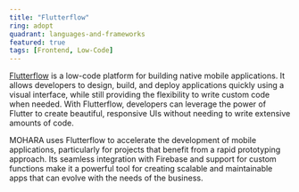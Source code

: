 ```yaml
---
title: "Flutterflow"
ring: adopt
quadrant: languages-and-frameworks
featured: true
tags: [Frontend, Low-Code]
---
```


[Flutterflow](https://flutterflow.io/) is a low-code platform for building native mobile applications. It allows developers to design, build, and deploy applications quickly using a visual interface, while still providing the flexibility to write custom code when needed. With Flutterflow, developers can leverage the power of Flutter to create beautiful, responsive UIs without needing to write extensive amounts of code.

MOHARA uses Flutterflow to accelerate the development of mobile applications, particularly for projects that benefit from a rapid prototyping approach. Its seamless integration with Firebase and support for custom functions make it a powerful tool for creating scalable and maintainable apps that can evolve with the needs of the business.
